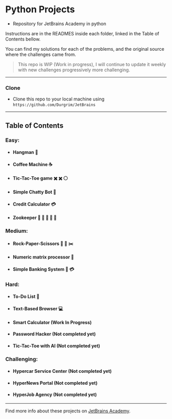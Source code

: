 # Python Projects

- Repository for JetBrains Academy in python

Instructions are in the READMES inside each folder, linked in the Table of Contents bellow.

You can find my solutions for each of the problems, and the original source where the challenges came from.

> This repo is WIP (Work in progress), I will continue to update it weekly with new challenges progressively more challenging.

---

### Clone

- Clone this repo to your local machine using `https://github.com/Durgrim/JetBrains`

---

## Table of Contents

### Easy:
- #### Hangman :bust_in_silhouette:	
- #### Coffee Machine :coffee:
- #### Tic-Tac-Toe game :heavy_multiplication_x: :heavy_multiplication_x: :white_circle:
- #### Simple Chatty Bot :robot:
- #### Credit Calculator :credit_card: 
- #### Zookeeper :gorilla: :lion: :tiger: :elephant: :bear: 

### Medium:
- #### Rock-Paper-Scissors :gem: :scroll: :scissors: 
- #### Numeric matrix processor :1234:
- #### Simple Banking System :bank: :credit_card:

### Hard:
- #### To-Do List :bookmark_tabs:
- #### Text-Based Browser :computer:
- #### Smart Calculator (Work In Progress)
- #### Password Hacker (Not completed yet)
- #### Tic-Tac-Toe with AI (Not completed yet)

### Challenging:
- #### Hypercar Service Center (Not completed yet)
- #### HyperNews Portal (Not completed yet)
- #### HyperJob Agency (Not completed yet)

---

Find more info about these projects on [JetBrains Academy](https://www.jetbrains.com/academy/).
